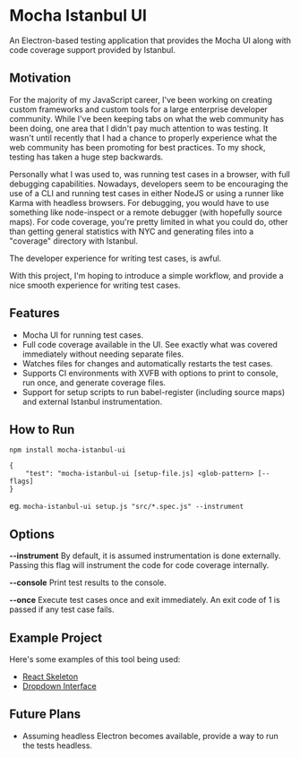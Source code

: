 # Mocha Istanbul UI

An Electron-based testing application that provides the Mocha UI along with code coverage support provided by Istanbul.

## Motivation

For the majority of my JavaScript career, I've been working on creating custom frameworks and custom tools for a large enterprise developer community. While I've been keeping tabs on what the web community has been doing, one area that I didn't pay much attention to was testing. It wasn't until recently that I had a chance to properly experience what the web community has been promoting for best practices. To my shock, testing has taken a huge step backwards.

Personally what I was used to, was running test cases in a browser, with full debugging capabilities. Nowadays, developers seem to be encouraging the use of a CLI and running test cases in either NodeJS or using a runner like Karma with headless browsers. For debugging, you would have to use something like node-inspect or a remote debugger (with hopefully source maps). For code coverage, you're pretty limited in what you could do, other than getting general statistics with NYC and generating files into a "coverage" directory with Istanbul.

The developer experience for writing test cases, is awful.

With this project, I'm hoping to introduce a simple workflow, and provide a nice smooth experience for writing test cases.

## Features

* Mocha UI for running test cases.
* Full code coverage available in the UI. See exactly what was covered immediately without needing separate files.
* Watches files for changes and automatically restarts the test cases.
* Supports CI environments with XVFB with options to print to console, run once, and generate coverage files.
* Support for setup scripts to run babel-register (including source maps) and external Istanbul instrumentation.

## How to Run

```npm install mocha-istanbul-ui```

```
{
    "test": "mocha-istanbul-ui [setup-file.js] <glob-pattern> [--flags]
} 
```

eg. ```mocha-istanbul-ui setup.js "src/*.spec.js" --instrument```

## Options

**--instrument** By default, it is assumed instrumentation is done externally. Passing this flag will instrument the code for code coverage internally.

**--console** Print test results to the console.

**--once** Execute test cases once and exit immediately. An exit code of 1 is passed if any test case fails.

## Example Project

Here's some examples of this tool being used:

* [React Skeleton](https://github.com/PepsRyuu/react-skeleton/tree/mocha-istanbul-ui)
* [Dropdown Interface](https://github.com/PepsRyuu/dropdown-interface)

## Future Plans

* Assuming headless Electron becomes available, provide a way to run the tests headless.